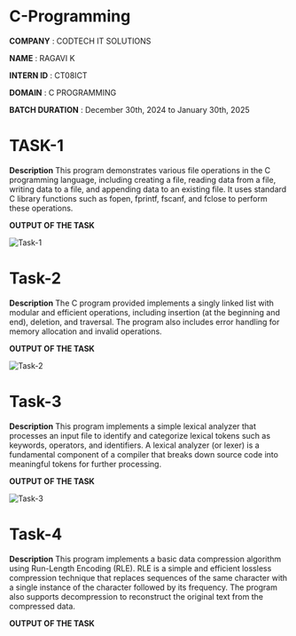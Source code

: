 # C-Programming

**COMPANY**        : CODTECH IT SOLUTIONS

**NAME**           : RAGAVI K

**INTERN ID**      : CT08ICT

**DOMAIN**         : C PROGRAMMING

**BATCH DURATION** : December 30th, 2024 to January 30th, 2025

# TASK-1
**Description**
This program demonstrates various file operations in the C programming language, including creating a file, reading data from a file, writing data to a file, and appending data to an existing file. It uses standard C library functions such as fopen, fprintf, fscanf, and fclose to perform these operations.

**OUTPUT OF THE TASK**

![Task-1](https://github.com/user-attachments/assets/e155e6c1-b446-482e-b775-a246a70d39fc)

# Task-2
**Description**
The C program provided implements a singly linked list with modular and efficient operations, including insertion (at the beginning and end), deletion, and traversal. The program also includes error handling for memory allocation and invalid operations.

**OUTPUT OF THE TASK**

![Task-2](https://github.com/user-attachments/assets/ebfe9c38-ac8d-45b3-9078-b78a3cb0881e)


# Task-3
**Description**
This program implements a simple lexical analyzer that processes an input file to identify and categorize lexical tokens such as keywords, operators, and identifiers. A lexical analyzer (or lexer) is a fundamental component of a compiler that breaks down source code into meaningful tokens for further processing.

**OUTPUT OF THE TASK**

![Task-3](https://github.com/user-attachments/assets/faf19077-90ae-4180-89d5-e4b925885830)


# Task-4
**Description**
This program implements a basic data compression algorithm using Run-Length Encoding (RLE). RLE is a simple and efficient lossless compression technique that replaces sequences of the same character with a single instance of the character followed by its frequency. The program also supports decompression to reconstruct the original text from the compressed data.

**OUTPUT OF THE TASK**


